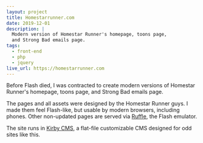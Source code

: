 ```yaml
---
layout: project
title: Homestarrunner.com
date: 2019-12-01
description: |
  Modern version of Homestar Runner's homepage, toons page,
  and Strong Bad emails page.
tags:
  - front-end
  - php
  - jquery
live_url: https://homestarrunner.com
---
```


Before Flash died, I was contracted to create modern versions of Homestar Runner's homepage, toons page, and Strong Bad emails page.

The pages and all assets were designed by the Homestar Runner guys. I made them feel Flash-like, but usable by modern browsers, including phones. Other non-updated pages are served via [Ruffle](https://ruffle.rs/), the Flash emulator.

The site runs in [Kirby CMS](https://getkirby.com/), a flat-file customizable CMS designed for odd sites like this.
